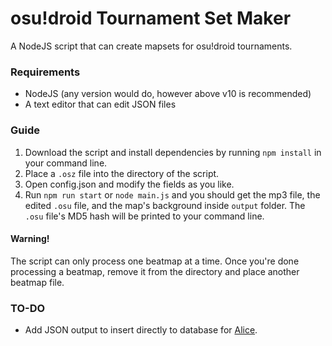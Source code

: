 # osu!droid Tournament Set Maker
A NodeJS script that can create mapsets for osu!droid tournaments.

### Requirements
- NodeJS (any version would do, however above v10 is recommended)
- A text editor that can edit JSON files

### Guide
1. Download the script and install dependencies by running `npm install` in your command line.
2. Place a `.osz` file into the directory of the script.
3. Open config.json and modify the fields as you like.
4. Run `npm run start` or `node main.js` and you should get the mp3 file, the edited `.osu` file, and the map's background inside `output` folder. The `.osu` file's MD5 hash will be printed to your command line.

#### Warning!
The script can only process one beatmap at a time. Once you're done processing a beatmap, remove it from the directory and place another beatmap file.

### TO-DO
- Add JSON output to insert directly to database for [Alice](https://github.com/Rian8337/Alice).
